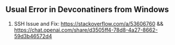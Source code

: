
## Usual Error in Devconatiners from Windows

1. SSH Issue and Fix: https://stackoverflow.com/a/53606760 && https://chat.openai.com/share/d3505ff4-78d8-4a27-8662-59d3b46572d4